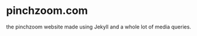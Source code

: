 pinchzoom.com
===================

the pinchzoom website made using Jekyll and a whole lot of media queries. 

